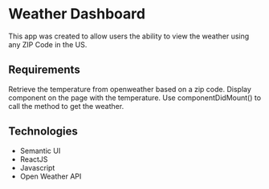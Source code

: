 # Weather Dashboard

This app was created to allow users the ability to view the weather using any ZIP Code in the US.

## Requirements
Retrieve the temperature from openweather based on a zip code.
Display component on the page with the temperature.
Use componentDidMount() to call the method to get the weather.

## Technologies
- Semantic UI
- ReactJS
- Javascript
- Open Weather API